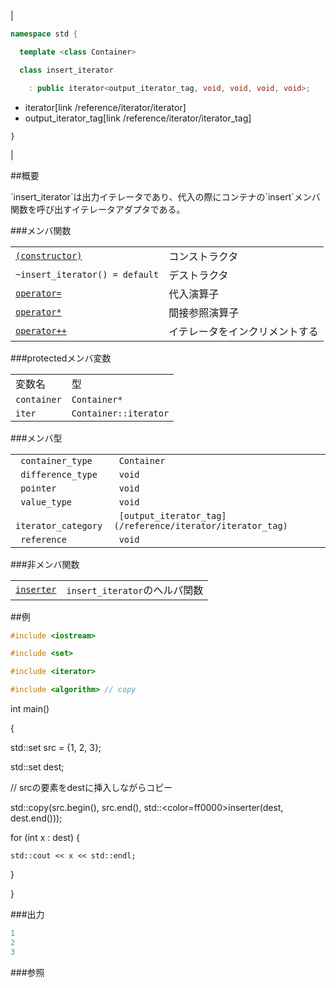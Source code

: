 
| |
|-----------------------------------------------------------------------------------------------------------------------------------------------------------------------------------------------------------------------------------------------------------------------------------------------------------------------------------------------------------------------------------------------------------------------------|
|


```cpp
namespace std {

  template <class Container>

  class insert_iterator

    : public iterator<output_iterator_tag, void, void, void, void>;
```
* iterator[link /reference/iterator/iterator]
* output_iterator_tag[link /reference/iterator/iterator_tag]

`}`



 |


##概要

<p>`insert_iterator`は出力イテレータであり、代入の際にコンテナの`insert`メンバ関数を呼び出すイテレータアダプタである。
</p>


###メンバ関数


| | |
|------------------------------------------------------------------------------------------------------------------------------------|-----------------------------------------------|
| [`(constructor)`](/reference/iterator/insert_iterator/insert_iterator) | コンストラクタ |
| `~insert_iterator() = default` | デストラクタ |
| [`operator=`](/reference/iterator/insert_iterator/op_assign) | 代入演算子 |
| [`operator*`](/reference/iterator/insert_iterator/op_deref) | 間接参照演算子 |
| [`operator++`](/reference/iterator/insert_iterator/op_increment) | イテレータをインクリメントする |


###protectedメンバ変数


| | |
|------------------------|----------------------------------|
| 変数名 | 型 |
| `container` | `Container*` |
| `iter` | `Container::iterator` |


###メンバ型



| | |
|--------------------------------|-----------------------------------------------------------------------------------------------------------------------|
|` container_type` |` Container` |
|` difference_type` |` void` |
|` pointer` |` void` |
|` value_type` |` void` |
|` iterator_category` |` [output_iterator_tag](/reference/iterator/iterator_tag)` |
|` reference` |` void` |


###非メンバ関数


| | |
|------------------------------------------------------------------------------------------------------------------------|------------------------------------------------|
| [`inserter`](/reference/iterator/insert_iterator/inserter) | `insert_iterator`のヘルパ関数 |





##例


```cpp
#include <iostream>

#include <set>

#include <iterator>

#include <algorithm> // copy
```

int main()

{

  std::set<int> src = {1, 2, 3};

  std::set<int> dest;


  // srcの要素をdestに挿入しながらコピー

  std::copy(src.begin(), src.end(), std::<color=ff0000>inserter</color>(dest, dest.end()));


  for (int x : dest) {

    std::cout << x << std::endl;

  }

}





###出力

```cpp
1
2
3
```

###参照


